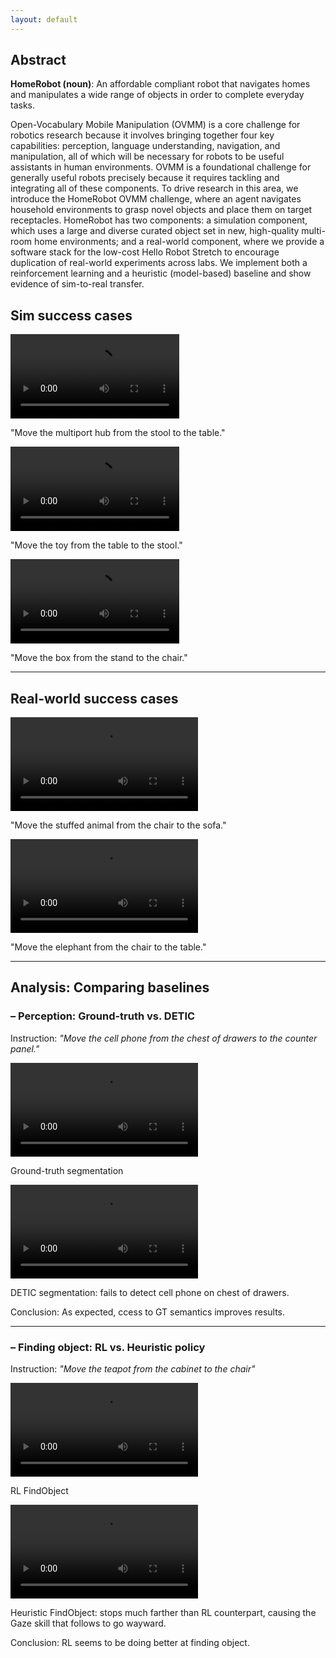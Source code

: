 ```yaml
---
layout: default
---
```


## Abstract

**HomeRobot (noun)**: An affordable compliant robot that navigates
homes and manipulates a wide range of objects in order to complete everyday tasks.


Open-Vocabulary Mobile Manipulation (OVMM) is a core challenge for robotics research because it involves bringing together four key capabilities: perception, language understanding, navigation, and manipulation, all of which will be necessary for robots to be useful assistants in human environments. OVMM is a foundational challenge for generally useful robots precisely because it requires tackling and integrating all of these components. To drive research in this area, we introduce the HomeRobot OVMM challenge, where an agent navigates household environments to grasp novel objects and place them on target receptacles. HomeRobot has two components: a simulation component, which uses a large and diverse curated object set in new, high-quality multi-room home environments; and a real-world component, where we provide a software stack for the low-cost Hello Robot Stretch to encourage duplication of real-world experiments across labs. We implement both a reinforcement learning and a
heuristic (model-based) baseline and show evidence of sim-to-real transfer.
 
## Sim success cases


<div class="video-row">
<div class="video-container">
  <video src="./assets/videos/multiport_hub-stool-table_success.mp4" controls="controls" style="max-width: 270px;"></video>
  <p class="caption">"Move the multiport hub from the stool to the table."</p>
</div>

<div class="video-container">
  <video src="./assets/videos/toy_construction_set-table-stool-success.mp4" controls="controls" style="max-width: 270px;"></video>
  <p class="caption">"Move the toy from the table to the stool."</p>
</div>

<div class="video-container">
  <video src="./assets/videos/box-stand-chair-success.mp4" controls="controls" style="max-width: 270px;"></video>
  <p class="caption">"Move the box from the stand to the chair."</p>
</div>
</div>

---

## Real-world success cases

<div class="video-row">
<div class="video-container">
  <video src="./assets/videos/ovmm_real_world_success_1_edited.mp4" controls="controls" style="max-width: 400px;"></video>
  <p class="caption">"Move the stuffed animal from the chair to the sofa."</p>
</div>
<div class="video-container">
  <video src="./assets/videos/ovmm_real_world_success_2_edited.mp4" controls="controls" style="max-width: 400px;"></video>
  <p class="caption">"Move the elephant from the chair to the table."</p>
</div>
</div>

---

## Analysis: Comparing baselines

### – Perception: Ground-truth vs. DETIC

Instruction: *"Move the cell phone from the chest of drawers to the counter panel."*

<div class="video-container">
<video src="./assets/videos/gt_seg_661_cellphone-chest_of_drawers-counter.mp4" controls="controls" style="max-width: 800px;"></video>
<p class="caption">Ground-truth segmentation</p>
</div>

<div class="video-container">
<video src="./assets/videos/detic_seg_661_cellphone-chest_of_drawers-counter.mp4" controls="controls" style="max-width: 800px;"></video>
<p class="caption">DETIC segmentation: fails to detect cell phone on chest of drawers.</p>
</div>

Conclusion: As expected, ccess to GT semantics improves results.

---

### – Finding object: RL vs. Heuristic policy

Instruction: *"Move the teapot from the cabinet to the chair"*

<div class="video-container">
<video src="./assets/videos/rl_nav_19_teapot-cabinet-chair_panel_vis.mp4" controls="controls" style="max-width: 800px;"></video>
<p class="caption">RL FindObject</p>
</div>

<div class="video-container">
<video src="./assets/videos/heuristic_nav_19_teapot-cabinet-chair_panel_vis.mp4" controls="controls" style="max-width: 800px;"></video>
<p class="caption">Heuristic FindObject: stops much farther than RL counterpart, causing the Gaze skill that follows to go wayward.</p>
</div>

Conclusion: RL seems to be doing better at finding object.

<!-- ### Placing object: RL vs. Heuristic policy -->
